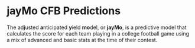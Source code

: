 # jayMo CFB Predictions

The ad**j**usted **a**nticipated **y**ield **mo**del, or **jayMo**, is a predictive model that calculates the score for each team playing in a college football game using a mix of advanced and basic stats at the time of their contest.
